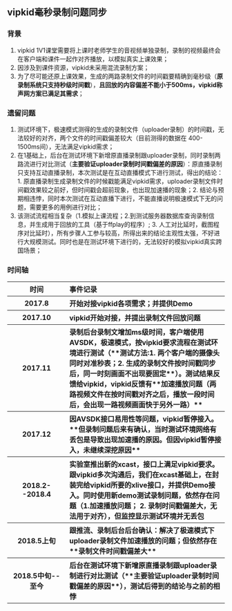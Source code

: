 ## vipkid毫秒录制问题同步

### 背景
1. vipkid 1V1课堂需要将上课时老师学生的音视频单独录制，录制的视频最终会在客户端和课件一起作对齐播放，以模拟真实上课效果；
2. 因涉及到课件资源，vipkid未采用混流录制方案；
3. 为了尽可能还原上课效果，生成的两路录制文件的时间戳要精确到毫秒级（**原录制系统只支持秒级时间戳**），**且回放的内容偏差不能小于500ms，vipkid称声网方案已满足其需求**；

### 遗留问题
1. 测试环境下，极速模式测得的生成的录制文件（uploader录制）的时间戳，无法较好的对齐，两个文件的时间戳偏差较大（目前测得的数据在 400-1500ms间），无法满足vipkid需求；
2. 在1基础上，后台在测试环境下新增原直播录制跟uploader录制，同时录制两路流进行对比测试（**主要验证uploader录制时间戳偏差的原因**）：原直播录制只支持互动直播录制，本次测试是在互动直播模式下进行测试，得出的结论：1. 原直播录制生成录制文件的时候戳能满足vipkid需求，uploader录制文件时间戳效果较之前好，但时间戳会超前现象，也出现加速播的现象；2. 结论与预期相违悖，同时本次测试在互动直播下进行，不能直播说明极速模式下无的问题，需要更多的用例进行对比；
3. 该测试流程相当复杂（1.模拟上课流程；2.到测试服务器数据库查询录制信息，并生成用于回放的工具（基于ffplay的程序）; 3. 人工对比延时，截图程序对比延时），所有步骤人工参与较高，所得出来的结论主观性太强，不好进行大规模测试。同时也是在测试环境下进行的，无法较好的模拟vipkid真实跨国场景；

### 时间轴

<table>
  <tr>
    <th width="120px">时间</th>
    <th style="text-align:left;vertical-align:middle;">事件记录</th>
  </tr>
  <tr>
    <th> 2017.8 </th>
    <th style="text-align:left;vertical-align:middle;">开始对接vipkid各项需求；并提供Demo</th>
  </tr>
  <tr>
    <th>  2017.10 </th>
    <th style="text-align:left;vertical-align:middle;"> vipkid开始对接，并提出录制文件回放问题</th>
  </tr>
  <tr>
    <th>  2017.11 </th>
    <th style="text-align:left;vertical-align:middle;"> 录制后台录制文增加ms级时间，客户端使用AVSDK，极速模式，按vipkid要求流程在测试环境进行测试（**测试方法:1. 两个客户端的摄像头同时对准秒表；2. 生成的录制文件按时间戳同步后，同一时刻画面不出现要固定**）。测试结果反馈给vipkid，vipkid反馈有**加速播放问题（两路视频文件在按时间戳对齐之后，播放一段时间后，会出现一路视频画面快于另外一路）**</th>
  </tr>
  <tr>
    <th>  2017.12 </th>
    <th style="text-align:left;vertical-align:middle;"> 因AVSDK接口易用性等问题，vipkid暂停接入。**但录制问题后来有确认，当时测试环境网络有丢包是导致出现加速播的原因。但因vipkid暂停接入，未继续深挖原因**</th>
  </tr>
  <tr>
    <th>  2018.2--2018.4 </th>
    <th style="text-align:left;vertical-align:middle;"> 实验室推出新的xcast，接口上满足vipkid要求。跟vipkid多次沟通后，我们在xcast基础上，在封装完给vipkid所要的xlive接口，并提供Demo接入。同时使用新demo测试录制问题，依然存在问题（1.加速播放问题； 2. 录制时间戳偏差大，无法用于对齐），但监控显示测试环境并无丢包</th>
  </tr>
    <tr>
    <th>  2018.5上旬 </th>
    <th style="text-align:left;vertical-align:middle;"> 跟推流、录制后台后台确认：解决了极速模式下uploader录制文件加速播放的问题；但依然存在**录制文件时间戳偏差大**</th>
  </tr>
   <tr>
    <th>  2018.5中旬--至今 </th>
    <th style="text-align:left;vertical-align:middle;"> 后台在测试环境下新增原直播录制跟uploader录制进行对比测试（**主要验证uploader录制时间戳偏差的原因**），测试后得到的结论与之前的相悖</th>
  </tr>
</tb>

<!--1. **2017.8**    开始对接vipkid各项需求；
2. **2017.10**	vipkid开始对接，并提出录制文件回放问题；
3. **2017.10**	录制后台录制文增加ms级时间，客户端使用AVSDK，极速模式，按vipkid要求流程在测试环境进行测试（**测试方法:1. 两个客户端的摄像头同时对准秒表；2. 生成的录制文件按时间戳同步后，同一时刻画面不出现要固定**）。测试结果反馈给vipkid，vipkid反馈有**加速播放问题（两路视频文件在按时间戳对齐之后，播放一段时间后，会出现一路视频画面快于另外一路）**。
4. **2017.11**	因AVSDK接口易用性等问题，vipkid暂停接入。**但录制问题后来有确认，当时测试环境网络有丢包是导致出现加速播的原因。但因vipkid暂停接入，未继续深挖原因**。
5. **2018.2--2018.4**  实验室推出新的xcast，接口上满足vipkid要求。在封装完给vipkid所要的xlive接口以及Demo之后，使用新demo测试，依然存在该问题，但监控显示测试环境并完丢包；
6. **2018.5上旬** 跟推流、录制后台后台确认：解决了极速模式下uploader录制文件加速播放的问题；但依然存在**录制文件时间戳偏差大**
7. **2018.5中旬** 后台在测试环境下新增原直播录制跟uploader录制进行对比测试（**主要验证uploader录制时间戳偏差的原因**），测试后得到的结论与之前的相悖；-->
